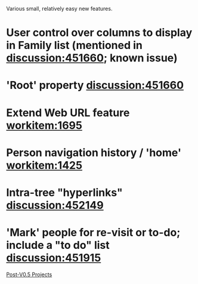 Various small, relatively easy new features.

# User control over columns to display in Family list (mentioned in [discussion:451660](discussion_451660); known issue)
# 'Root' property [discussion:451660](discussion_451660)
# Extend Web URL feature [workitem:1695](workitem_1695)
# Person navigation history / 'home' [workitem:1425](workitem_1425)
# Intra-tree "hyperlinks" [discussion:452149](discussion_452149)
# 'Mark' people for re-visit or to-do; include a "to do" list [discussion:451915](discussion_451915)

[Post-V0.5 Projects](Post-V0.5-Projects)

